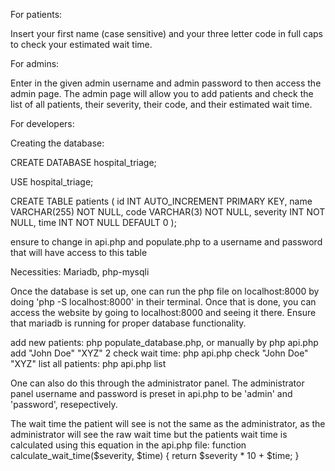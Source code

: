 For patients:

Insert your first name (case sensitive) and your three letter code in full caps to check your estimated wait time.


For admins:

Enter in the given admin username and admin password to then access the admin page. The admin page will allow you to add patients and check the list of all patients, their severity, their code, and their estimated wait time.


For developers:

Creating the database:

CREATE DATABASE hospital_triage;

USE hospital_triage;

CREATE TABLE patients (
    id INT AUTO_INCREMENT PRIMARY KEY,
    name VARCHAR(255) NOT NULL,
    code VARCHAR(3) NOT NULL,
    severity INT NOT NULL,
    time INT NOT NULL DEFAULT 0
);

ensure to change in api.php and populate.php to a username and password that will have access to this table

Necessities:
Mariadb, php-mysqli

Once the database is set up, one can run the php file on localhost:8000 by doing 'php -S localhost:8000' in their terminal. Once that is done, you can access the website by going to localhost:8000 and seeing it there. Ensure that mariadb is running for proper database functionality.


add new patients:
php populate_database.php, or manually by php api.php add "John Doe" "XYZ" 2
check wait time:
php api.php check "John Doe" "XYZ"
list all patients:
php api.php list

One can also do this through the administrator panel. The administrator panel username and password is preset in api.php to be 'admin' and 'password', resepectively. 

The wait time the patient will see is not the same as the administrator, as the administrator will see the raw wait time but the patients wait time is calculated using this equation in the api.php file:
function calculate_wait_time($severity, $time) {
    return $severity * 10 + $time;
}
